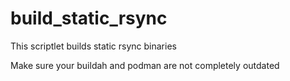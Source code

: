 # build_static_rsync
This scriptlet builds static rsync binaries

Make sure your buildah and podman are not completely outdated
